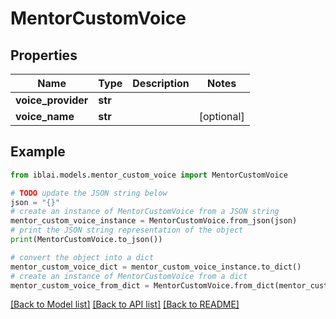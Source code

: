 # MentorCustomVoice


## Properties

Name | Type | Description | Notes
------------ | ------------- | ------------- | -------------
**voice_provider** | **str** |  | 
**voice_name** | **str** |  | [optional] 

## Example

```python
from iblai.models.mentor_custom_voice import MentorCustomVoice

# TODO update the JSON string below
json = "{}"
# create an instance of MentorCustomVoice from a JSON string
mentor_custom_voice_instance = MentorCustomVoice.from_json(json)
# print the JSON string representation of the object
print(MentorCustomVoice.to_json())

# convert the object into a dict
mentor_custom_voice_dict = mentor_custom_voice_instance.to_dict()
# create an instance of MentorCustomVoice from a dict
mentor_custom_voice_from_dict = MentorCustomVoice.from_dict(mentor_custom_voice_dict)
```
[[Back to Model list]](../README.md#documentation-for-models) [[Back to API list]](../README.md#documentation-for-api-endpoints) [[Back to README]](../README.md)


